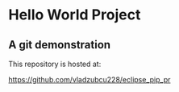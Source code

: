 
# Hello World Project
## A git demonstration


This repository is hosted at:

https://github.com/vladzubcu228/eclipse_pip_pr